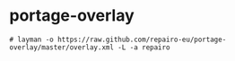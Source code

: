 # portage-overlay
`````
# layman -o https://raw.github.com/repairo-eu/portage-overlay/master/overlay.xml -L -a repairo
`````
